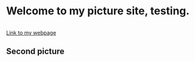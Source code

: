 # Welcome to my picture site, testing.
<a href="https://cyberphoto.smugmug.com/Nature/Nature-Spring/i-mQPhj4G/A"><img src="https://photos.smugmug.com/Nature/Nature-Spring/i-mQPhj4G/0/47530b20/L/IMG_3505-L.jpg" alt=""></a>

[Link to my webpage][60c0c14b]

  [60c0c14b]: https://aliencoder16.github.io/my-own-site/ "My Site on github pages"

## Second picture
<a href="https://cyberphoto.smugmug.com/Nature/Nature-Spring/i-ThpkhQC/A"><img src="https://photos.smugmug.com/Nature/Nature-Spring/i-ThpkhQC/0/6a36a5cd/XL/P4120064-up-XL.jpg" alt=""></a>

